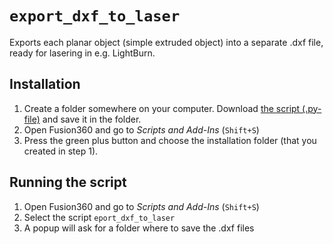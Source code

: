 # `export_dxf_to_laser`
Exports each planar object (simple extruded object) into a separate .dxf file, ready for lasering in e.g. LightBurn.

## Installation
1. Create a folder somewhere on your computer. Download [the script (.py-file)](./export_dxf_to_laser/export_dxf_to_laser.py) and save it in the folder.
1. Open Fusion360 and go to _Scripts and Add-Ins_ (`Shift+S`)
1. Press the green plus button and choose the installation folder (that you created in step 1).

## Running the script
1. Open Fusion360 and go to _Scripts and Add-Ins_ (`Shift+S`)
1. Select the script `eport_dxf_to_laser`
1. A popup will ask for a folder where to save the .dxf files
